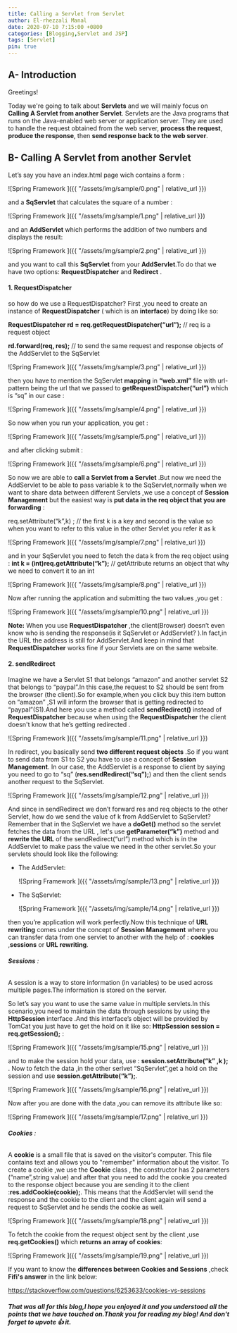 ```yaml
---
title: Calling a Servlet from Servlet
author: El-rhezzali Manal
date: 2020-07-10 7:15:00 +0800
categories: [Blogging,Servlet and JSP]
tags: [Servlet]
pin: true
---
```


## A- **Introduction**


Greetings!

Today we're going to talk about **Servlets** and we will mainly focus on **Calling A Servlet from another Servlet**.
Servlets are the Java programs that runs on the Java-enabled web server or application server. 
They are used to handle the request obtained from the web server, **process the request**, **produce the response**,
then **send response back to the web server**.

## B- **Calling A Servlet from another Servlet**

 
Let’s say you have an index.html page wich contains a form :

![Spring Framework ]({{ "/assets/img/sample/0.png" | relative_url }})

and a **SqServlet**  that calculates the square of a number :

![Spring Framework ]({{ "/assets/img/sample/1.png" | relative_url }})

and an **AddServlet** which performs the addition of two numbers and displays the result: 

![Spring Framework ]({{ "/assets/img/sample/2.png" | relative_url }})

and you want to call this **SqServlet** from your **AddServlet**.To do that we have two options: **RequestDispatcher** and  **Redirect** .


#### 1. **RequestDispatcher**

  so how do we use a RequestDispatcher?
  First ,you need to create an instance of **RequestDispatcher** ( which is an **interface**) by doing like so: 
  
  **RequestDispatcher rd = req.getRequestDispatcher(“url”);**  // req is a request object
  
  **rd.forward(req, res);** // to send the same request and response objects  of the AddServlet to the SqServlet

  ![Spring Framework ]({{ "/assets/img/sample/3.png" | relative_url }})
 
  then you have to mention the SqServlet **mapping** in **“web.xml”** file with url-pattern being the url that we passed to **getRequestDispatcher(“url”)** which is “sq” in our case : 
  
  ![Spring Framework ]({{ "/assets/img/sample/4.png" | relative_url }})

  So now when you run your application, you get :  
  
  ![Spring Framework ]({{ "/assets/img/sample/5.png" | relative_url }})
  
  and after clicking submit :
 
  ![Spring Framework ]({{ "/assets/img/sample/6.png" | relative_url }})
  
  So now we are able to **call a Servlet from a Servlet** .But now we need the AddServlet to be able to  pass variable k to the SqServlet,normally when we want to share data between different Servlets ,we use a concept of **Session Management** but the easiest way is **put data in the req object that you are forwarding** : 
  
  req.setAttribute(“k”,k) ; // the first k is a key and second is the value so when you want to refer to this value in the other Servlet you refer it as k
  
  ![Spring Framework ]({{ "/assets/img/sample/7.png" | relative_url }})
  
  and in your SqServlet you need to fetch the data k from the req object using : 
  **int k = (int)req.getAttribute(“k”);** // getAttribute returns an object that why we need to convert it to an int
  
  ![Spring Framework ]({{ "/assets/img/sample/8.png" | relative_url }})
  
  Now after running the application and submitting the two values ,you get : 
    
  ![Spring Framework ]({{ "/assets/img/sample/10.png" | relative_url }})
  
  **Note:** When you use **RequestDispatcher** ,the client(Browser) doesn’t even know who is sending the response(is it SqServlet or AddServlet? ).In fact,in the URL the address is still for AddServlet.And keep in mind that **RequestDispatcher** works fine if your Servlets are on the same website.

#### 2. **sendRedirect**

Imagine we have a Servlet S1 that belongs “amazon” and another servlet S2 that  belongs to “paypal”.In this case,the request to S2 should be sent from the browser (the client).So for example,when you click buy this item button on “amazon” ,S1 will inform the browser that is getting redirected to “paypal”(S1).And here you use a method called **sendRedirect()** instead of **RequestDispatcher** because when using the **RequestDispatcher** the client doesn't know that he’s getting redirected .

![Spring Framework ]({{ "/assets/img/sample/11.png" | relative_url }})

In redirect, you basically send **two different request objects** .So if you want to send data from S1 to S2 you have to use a concept of **Session Management**.
In our case, the AddServlet is a response to client by saying you need to go to “sq” (**res.sendRedirect(“sq”);**) and then the client sends another request to the SqServlet.

![Spring Framework ]({{ "/assets/img/sample/12.png" | relative_url }})

And since in sendRedirect we don’t forward res and req objects to the other Servlet, how do we send the value of k from AddServlet to SqServlet? Remember that in the SqServlet we have a **doGet()** method so the servlet fetches the data from the URL , let's use **getParameter(“k”)** method and **rewrite the URL** of the sendRedirect(“url”) method which is in the AddServlet to make pass the value we need in the other servlet.So your servlets should look like the following:

* The AddServlet:

    ![Spring Framework ]({{ "/assets/img/sample/13.png" | relative_url }})

* The SqServlet:

    ![Spring Framework ]({{ "/assets/img/sample/14.png" | relative_url }})

then you’re application will work perfectly.Now this technique of **URL rewriting** comes under the concept of **Session Management** where you can transfer data from one servlet to another with the help of : **cookies** ,**sessions** or **URL rewriting**.

######        **Sessions** :

A session is a way to store information (in variables) to be used across multiple  pages.The information is stored on the server.

So let’s say you want to use the same value in multiple servlets.In this scenario,you need to maintain the data through sessions by using the **HttpSession** interface .And this interface’s object will be provided by TomCat you just have to get the hold on it like so: **HttpSession session = req.getSession();**  :

![Spring Framework ]({{ "/assets/img/sample/15.png" | relative_url }})

and to make the session hold your data, use : **session.setAttribute(“k” ,k );** . Now to  fetch the data ,in the other serlvet “SqServlet”,get a hold on the session and use **session.getAttribute(“k”);**.

![Spring Framework ]({{ "/assets/img/sample/16.png" | relative_url }})

Now after you are done with the data ,you can remove its attribute like so:

![Spring Framework ]({{ "/assets/img/sample/17.png" | relative_url }})


######        **Cookies** :

A **cookie** is a small file that is saved on the visitor's computer.
This file contains text and allows you to "remember" information about the visitor.
To create a cookie ,we use the **Cookie** class , the constructor has 2 parameters (“name”,string value) and after that you need to add the cookie you created to the response object because you are sending it to the client :**res.addCookie(cookie);**.
This means that the AddServlet will send the response and the cookie to the client and the client again will send a request  to SqServlet and he sends the cookie as well.

![Spring Framework ]({{ "/assets/img/sample/18.png" | relative_url }})

To fetch the cookie from the request object sent by the client ,use **req.getCookies()** which **returns an array of cookies**:

![Spring Framework ]({{ "/assets/img/sample/19.png" | relative_url }})

If you want to know the **differences between Cookies and Sessions** ,check **Fifi's answer** in the link below:

https://stackoverflow.com/questions/6253633/cookies-vs-sessions



##### That was all for this blog,I hope you enjoyed it and you understood all the points that we have touched on.Thank you for reading my blog! And don't forget to upvote 👍 it.
